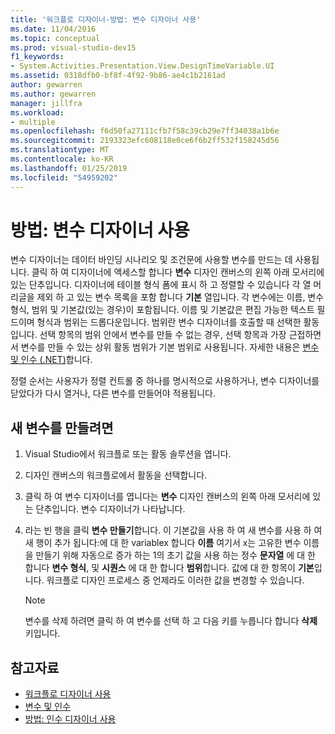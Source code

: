 ```yaml
---
title: '워크플로 디자이너-방법: 변수 디자이너 사용'
ms.date: 11/04/2016
ms.topic: conceptual
ms.prod: visual-studio-dev15
f1_keywords:
- System.Activities.Presentation.View.DesignTimeVariable.UI
ms.assetid: 0318dfb0-bf8f-4f92-9b86-ae4c1b2161ad
author: gewarren
ms.author: gewarren
manager: jillfra
ms.workload:
- multiple
ms.openlocfilehash: f6d50fa27111cfb7f58c39cb29e7ff34038a1b6e
ms.sourcegitcommit: 2193323efc608118e0ce6f6b2ff532f158245d56
ms.translationtype: MT
ms.contentlocale: ko-KR
ms.lasthandoff: 01/25/2019
ms.locfileid: "54959202"
---
```

# <a name="how-to-use-the-variable-designer"></a>방법: 변수 디자이너 사용

변수 디자이너는 데이터 바인딩 시나리오 및 조건문에 사용할 변수를 만드는 데 사용됩니다. 클릭 하 여 디자이너에 액세스할 합니다 **변수** 디자인 캔버스의 왼쪽 아래 모서리에 있는 단추입니다. 디자이너에 테이블 형식 폼에 표시 하 고 정렬할 수 있습니다 각 열 머리글을 제외 하 고 있는 변수 목록을 포함 합니다 **기본** 열입니다. 각 변수에는 이름, 변수 형식, 범위 및 기본값(있는 경우)이 포함됩니다. 이름 및 기본값은 편집 가능한 텍스트 필드이며 형식과 범위는 드롭다운입니다. 범위란 변수 디자이너를 호출할 때 선택한 활동입니다. 선택 항목의 범위 안에서 변수를 만들 수 없는 경우, 선택 항목과 가장 근접하면서 변수를 만들 수 있는 상위 활동 범위가 기본 범위로 사용됩니다. 자세한 내용은 [변수 및 인수 (.NET)](/dotnet/framework/windows-workflow-foundation/variables-and-arguments)합니다.

 정렬 순서는 사용자가 정렬 컨트롤 중 하나를 명시적으로 사용하거나, 변수 디자이너를 닫았다가 다시 열거나, 다른 변수를 만들어야 적용됩니다.

## <a name="to-create-a-new-variable"></a>새 변수를 만들려면

1.  Visual Studio에서 워크플로 또는 활동 솔루션을 엽니다.

2.  디자인 캔버스의 워크플로에서 활동을 선택합니다.

3.  클릭 하 여 변수 디자이너를 엽니다는 **변수** 디자인 캔버스의 왼쪽 아래 모서리에 있는 단추입니다. 변수 디자이너가 나타납니다.

4.  라는 빈 행을 클릭 **변수 만들기**합니다. 이 기본값을 사용 하 여 새 변수를 사용 하 여 새 행이 추가 됩니다:에 대 한 variablex 합니다 **이름** 여기서 x는 고유한 변수 이름을 만들기 위해 자동으로 증가 하는 1의 초기 값을 사용 하는 정수  **문자열** 에 대 한 합니다 **변수 형식**, 및 **시퀀스** 에 대 한 합니다 **범위**합니다. 값에 대 한 항목이 **기본**입니다. 워크플로 디자인 프로세스 중 언제라도 이러한 값을 변경할 수 있습니다.

    > [!NOTE]
    > 변수를 삭제 하려면 클릭 하 여 변수를 선택 하 고 다음 키를 누릅니다 합니다 **삭제** 키입니다.

## <a name="see-also"></a>참고자료

- [워크플로 디자이너 사용](developing-applications-with-the-workflow-designer.md)
- [변수 및 인수](/dotnet/framework/windows-workflow-foundation/variables-and-arguments)
- [방법: 인수 디자이너 사용](../workflow-designer/how-to-use-the-argument-designer.md)